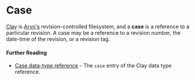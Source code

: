 # Case

[Clay](clay.md) is [Arvo's](arvo.md) revision-controlled filesystem, and a **case** is a reference to a particular revision. A case may be a reference to a revision number, the date-time of the revision, or a revision tag.

#### Further Reading

- [Case data-type reference](../urbit-os/kernel/clay/reference/data-types.md#case-specifying-a-commit) - The `case` entry of the Clay data type reference.
